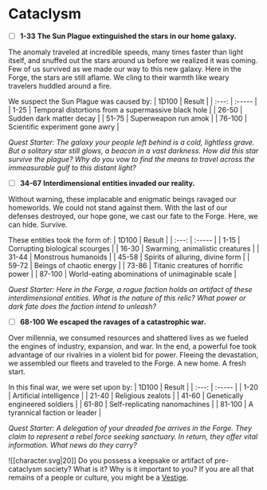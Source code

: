 # Cataclysm
- [ ]  **1-33**  **The Sun Plague extinguished the stars in our home galaxy.**
  
The anomaly traveled at incredible speeds, many times faster than light itself, and snuffed out the stars around us before we realized it was coming. Few of us survived as we made our way to this new galaxy. Here in the Forge, the stars are still aflame. We cling to their warmth like weary travelers huddled around a fire.

We suspect the Sun Plague was caused by:
| 1D100 | Result |
| :---: | :----- |
| 1-25 | Temporal distortions from a supermassive black hole |
| 26-50 | Sudden dark matter decay |
| 51-75 | Superweapon run amok |
| 76-100 | Scientific experiment gone awry |

*Quest Starter: The galaxy your people left behind is a cold, lightless grave. But a solitary star still glows, a beacon in a vast darkness. How did this star survive the plague? Why do you vow to find the means to travel across the immeasurable gulf to this distant light?*

- [ ]  **34-67**  **Interdimensional entities invaded our reality.** 
 
Without warning, these implacable and enigmatic beings ravaged our homeworlds. We could not stand against them. With the last of our defenses destroyed, our hope gone, we cast our fate to the Forge. Here, we can hide. Survive.

These entities took the form of:
| 1D100 | Result |
| :---: | :----- |
| 1-15 | Corrupting biological scourges |
| 16-30 | Swarming, animalistic creatures |
| 31-44 | Monstrous humanoids |
| 45-58 | Spirits of alluring, divine form |
| 59-72 | Beings of chaotic energy |
| 73-86 | Titanic creatures of horrific power |
| 87-100 | World-eating abominations of unimaginable scale |

*Quest Starter: Here in the Forge, a rogue faction holds an artifact of these interdimensional entities. What is the nature of this relic? What power or dark fate does the faction intend to unleash?*

- [ ]  **68-100**  **We escaped the ravages of a catastrophic war.** 
 
Over millennia, we consumed resources and shattered lives as we fueled the engines of industry, expansion, and war. In the end, a powerful foe took advantage of our rivalries in a violent bid for power. Fleeing the devastation, we assembled our fleets and traveled to the Forge. A new home. A fresh start.

In this final war, we were set upon by:
| 1D100 | Result |
| :---: | :----- |
| 1-20 | Artificial intelligence |
| 21-40 | Religious zealots |
| 41-60 | Genetically engineered soldiers |
| 61-80 | Self-replicating nanomachines |
| 81-100 | A tyrannical faction or leader |

*Quest Starter: A delegation of your dreaded foe arrives in the Forge. They claim to represent a rebel force seeking sanctuary. In return, they offer vital information. What news do they carry?*

![[character.svg|20]] Do you possess a keepsake or artifact of pre-cataclysm society? What is it? Why is it important to you? If you are all that remains of a people or culture, you might be a [Vestige](Assets/Path/Vestige).